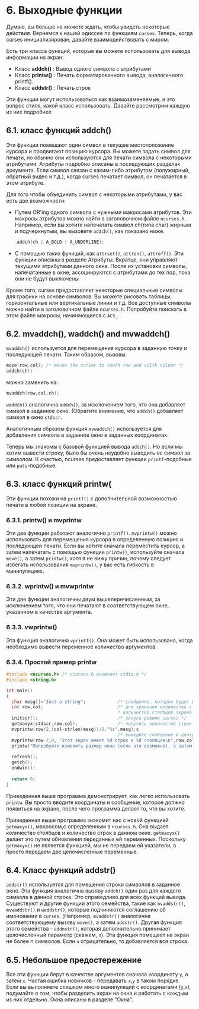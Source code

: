 # 6. Выходные функции
Думаю, вы больше не можете ждать, чтобы увидеть некоторые действия. Вернемся к
нашей одиссее по функциям `curses`. Теперь, когда curses инициализирован, давайте
взаимодействовать с миром.

Есть три класса функций, которые вы можете использовать для вывода информации на
экран:

- Класс **addch()**  : Вывод одного символа с атрибутами
- Класс **printw()** : Печать форматированного вывода, аналогичного printf().
- Класс **addstr()** : Печать строк

Эти функции могут использоваться как взаимозаменяемые, и это вопрос стиля, какой
класс использовать. Давайте рассмотрим каждую из них подробнее

## 6.1. класс функций addch()
Эти функции помещают один символ в текущее местоположение курсора и продвигают
позицию курсора. Вы можете задать символ для печати, но обычно они используются
для печати символа с некоторыми атрибутами. Атрибуты подробно описаны в
последующих разделах документа. Если символ связан с каким-либо атрибутом
(полужирный, обратный видео и т.д.), когда curses печатает символ, он печатается в
этом атрибуте.

Для того чтобы объединить символ с некоторыми атрибутами, у вас есть две
возможности:

- Путем OR'ing одного символа с нужными макросами атрибутов. Эти макросы
атрибутов можно найти в заголовочном файле `ncurses.h`. Например, если вы
хотите напечатать символ ch(типа char) жирным и подчеркнутым, вы вызовете
`addch()`, как показано ниже.  
``` C
    addch(ch | A_BOLD | A_UNDERLINE);
```
- С помощью таких функций, как `attrset()`, `attron()`, `attroff()`. Эти функции описаны в
разделе Атрибуты. Вкратце, они управляют текущими атрибутами данного окна.
После их установки символы, напечатанные в окне, ассоциируются с атрибутами
до тех пор, пока они не будут выключены

Кроме того, curses предоставляет некоторые специальные символы для графики на
основе символов. Вы можете рисовать таблицы, горизонтальные или вертикальные
линии и т.д. Все доступные символы можно найти в заголовочном файле `ncurses.h`.
Попробуйте поискать в этом файле макросы, начинающиеся с `ACS_`.

## 6.2. mvaddch(), waddch() and mvwaddch()
`mvaddch()` используется для перемещения курсора в заданную точку и последующей
печати. Таким образом, вызовы:  

``` C
move(row,col); /* moves the cursor to rowth row and colth column */
addch(ch);
```
можно заменить на:
``` C
mvaddch(row,col,ch);
```
`waddch()` аналогична `addch()`, за исключением того, что она добавляет символ в заданное
окно. (Обратите внимание, что `addch()` добавляет символ в окно `stdscr`.  

Аналогичным образом функция `mvwaddch()` используется для добавления символа в
заданное окно в заданных координатах.  

Теперь мы знакомы с базовой функцией вывода `addch()`. Но если мы хотим вывести
строку, было бы очень неудобно выводить ее символ за символом. К счастью, ncurses
предоставляет функции `printf`-подобные или `puts`-подобные.  

## 6.3. класс функций printw(
Эти функции похожи на `printf()` с дополнительной возможностью печати в любой
позиции на экране.

### 6.3.1. printw() и mvprintw
Эти две функции работают аналогично `printf()`. `mvprintw()` можно использовать для
перемещения курсора в определенную позицию и последующей печати. Если вы хотите
сначала переместить курсор, а затем напечатать с помощью функции `printw()`,
используйте сначала `move()`, а затем `printw()`, хотя я не вижу причин, почему следует
избегать использования `mvprintw()`, у вас есть гибкость в манипуляциях.

### 6.3.2. wprintw() и mvwprintw
Эти две функции аналогичны двум вышеперечисленным, за исключением того, что они
печатают в соответствующем окне, указанном в качестве аргумента.

### 6.3.3. vwprintw()
Эта функция аналогична `vprintf()`. Она может быть использована, когда необходимо
вывести переменное количество аргументов.

### 6.3.4. Простой пример printw
``` C
#include <ncurses.h> /* ncurses.h включает stdio.h */
#include <string.h>

int main()
{
  char mesg[]="Just a string";            /* сообщение, которое будет выведено на экран */
  int row,col;                            /* для хранения количества строк и *
                                          * количество столбцов экрана */
  initscr();                              /* запуск режима curses */
  getmaxyx(stdscr,row,col);               /* получить количество строк и столбцов */
  mvprintw(row/2,(col-strlen(mesg))/2,"%s",mesg);с
                                          /* выведите сообщение в центр экрана */
  mvprintw(row-2,0, "Этот экран имеет %d строк и %d столбцов\n",row,col);
  printw("Попробуйте изменить размер окна (если это возможно), а затем запустите эту программу снова");
  
  refresh();
  getch();
  endwin();
  
  return 0;
}
```
Приведенная выше программа демонстрирует, как легко использовать `printw`. Вы
просто вводите координаты и сообщение, которое должно появиться на экране, после
чего программа делает то, что вы хотите.  

Приведенная выше программа знакомит нас с новой функцией `getmaxyx()`, макросом,с
определенным в `ncurses.h`. Она выдает количество столбцов и количество строк в
данном окне. `getmaxyx()` делает это путем обновления переданных ей переменных.
Поскольку `getmaxyx()` не является функцией, мы не передаем ей указатели, а просто
передаем две целочисленные переменные.

## 6.4. Класс функций addstr()
`addstr()` используется для помещения строки символов в заданное окно. Эта функция
аналогична вызову `addch()` один раз для каждого символа в данной строке. Это
справедливо для всех функций вывода. Существуют и другие функции этого
семейства, такие как `mvaddstr()`, `mvwaddstr()` и `waddstr()`, которые подчиняются соглашению
об именовании в `curses`. (Например, `mvaddstr()` аналогична соответствующему вызову
`move()`, а затем `addstr()`. Другая функция этого семейства - `addnstr()`, которая
дополнительно принимает целочисленный параметр (скажем, `n`). Эта функция
помещает на экран не более n символов. Если `n` отрицательно, то добавляется вся
строка.

## 6.5. Небольшое предостережение
Все эти функции берут в качестве аргументов сначала координату `y`, а затем `x`. Частая
ошибка новичков - передавать `x`,`y` в таком порядке. Если вы выполняете слишком много
манипуляций с координатами (`y`,`x`), подумайте о том, чтобы разделить экран на окна и
работать с каждым из них отдельно. Окна описаны в разделе "Окна".

